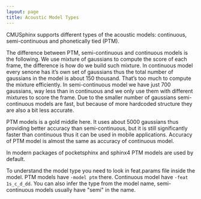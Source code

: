 ```yaml
---
layout: page 
title: Acoustic Model Types
---
```


CMUSphinx supports different types of the acoustic models: continuous, 
semi-continuous and phonetically tied (PTM). 

The difference between PTM, semi-continuous and continuous models is the 
following. We use mixture of gaussians to compute the score of each frame, the 
difference is how do we build such mixture. In continuous model every senone 
has it’s own set of gaussians thus the total number of gaussians in the model 
is about 150 thousand. That’s too much to compute the mixture efficiently. In 
semi-continuous model we have just 700 gaussians, way less than in continuous 
and we only use them with different mixtures to score the frame. Due to the 
smaller number of gaussians semi-continuous models are fast, but because of 
more hardcoded structure they are also a bit less accurate. 

PTM models is a gold middle here. It uses about 5000 gaussians thus providing 
better accuracy than semi-continuous, but it is still significantly faster than 
continuous thus it can be used in mobile applications. Accuracy of PTM model is 
almost the same as accuracy of continuous model.

In modern packages of pocketsphinx and sphinx4 PTM models are used by default.

To understand the model type you need to look in feat.params file inside the 
model. PTM models have `-model ptm` there. Continuous model have `-feat 
1s_c_d_dd`. You can also infer the type from the model name, semi-continuous 
models usually have "semi" in the name.

